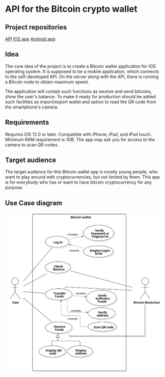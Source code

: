 # API for the Bitcoin crypto wallet

## Project repositories
[API](https://github.com/kushkamisha/bitcoin-wallet)
[IOS app](https://github.com/ladroid/KpiMobileDev/tree/iOSDev)
[Android app](https://github.com/Cyned/BitWallet)

## Idea
The core idea of the project is to create a Bitcoin wallet application for IOS operating system. It is supposed to be a mobile application, which connects to the self-developed API. On the server along with the API, there is running a Bitcoin node to obtain maximum speed.

The application will contain such functions as receive and send bitcoins, show the user's balance. To make it ready for production should be added such facilities as import/export wallet and option to read the QR code from the smartphone's camera.

## Requirements
Requires iOS 12.0 or later. Compatible with iPhone, iPad, and iPod touch. Minimum RAM requirement is 1GB. The app may ask you for access to the camera to scan QR codes.

## Target audience
The target audience for this Bitcoin wallet app is mostly young people, who want to play around with cryptocurrencies, but not limited by them. This app is for everybody who has or want to have bitcoin cryptocurrency for any purpose.

## Use Case diagram
<p align="center">
	<img src="docs/Use%20Case%20Diagram.svg" alt="Use Case Diagram">
</p>